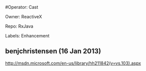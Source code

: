 #Operator: Cast

Owner: ReactiveX

Repo: RxJava

Labels: Enhancement 

## benjchristensen (16 Jan 2013)

http://msdn.microsoft.com/en-us/library/hh211842(v=vs.103).aspx


